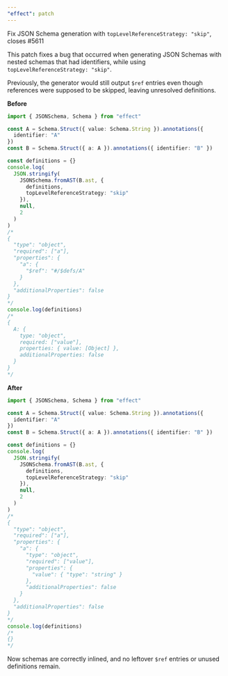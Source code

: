 ```yaml
---
"effect": patch
---
```


Fix JSON Schema generation with `topLevelReferenceStrategy: "skip"`, closes #5611

This patch fixes a bug that occurred when generating JSON Schemas with nested schemas that had identifiers, while using `topLevelReferenceStrategy: "skip"`.

Previously, the generator would still output `$ref` entries even though references were supposed to be skipped, leaving unresolved definitions.

**Before**

```ts
import { JSONSchema, Schema } from "effect"

const A = Schema.Struct({ value: Schema.String }).annotations({
  identifier: "A"
})
const B = Schema.Struct({ a: A }).annotations({ identifier: "B" })

const definitions = {}
console.log(
  JSON.stringify(
    JSONSchema.fromAST(B.ast, {
      definitions,
      topLevelReferenceStrategy: "skip"
    }),
    null,
    2
  )
)
/*
{
  "type": "object",
  "required": ["a"],
  "properties": {
    "a": {
      "$ref": "#/$defs/A"
    }
  },
  "additionalProperties": false
}
*/
console.log(definitions)
/*
{
  A: {
    type: "object",
    required: ["value"],
    properties: { value: [Object] },
    additionalProperties: false
  }
}
*/
```

**After**

```ts
import { JSONSchema, Schema } from "effect"

const A = Schema.Struct({ value: Schema.String }).annotations({
  identifier: "A"
})
const B = Schema.Struct({ a: A }).annotations({ identifier: "B" })

const definitions = {}
console.log(
  JSON.stringify(
    JSONSchema.fromAST(B.ast, {
      definitions,
      topLevelReferenceStrategy: "skip"
    }),
    null,
    2
  )
)
/*
{
  "type": "object",
  "required": ["a"],
  "properties": {
    "a": {
      "type": "object",
      "required": ["value"],
      "properties": {
        "value": { "type": "string" }
      },
      "additionalProperties": false
    }
  },
  "additionalProperties": false
}
*/
console.log(definitions)
/*
{}
*/
```

Now schemas are correctly inlined, and no leftover `$ref` entries or unused definitions remain.
